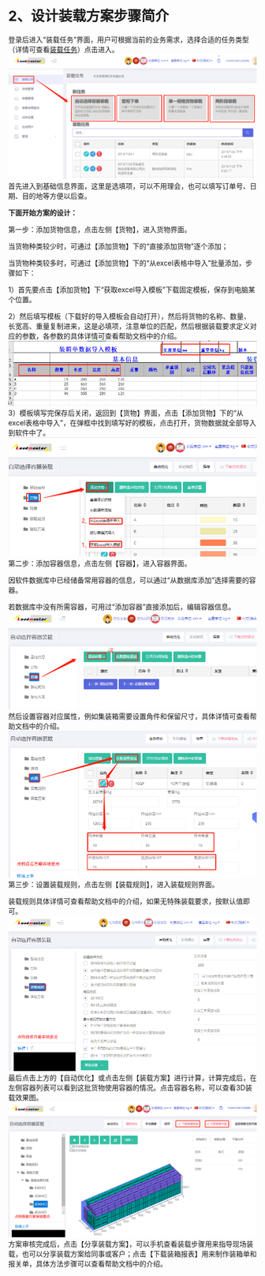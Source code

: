 # 2、设计装载方案步骤简介

登录后进入“装载任务”界面，用户可根据当前的业务需求，选择合适的任务类型（详情可查看[装载任务](https://doc.zhuangxiang.com/page/Load%20Mission.html)）点击进入。![](../.gitbook/assets/5A.png)首先进入到基础信息界面，这里是选填项，可以不用理会，也可以填写订单号、日期、目的地等方便以后查。

**下面开始方案的设计：**

第一步：添加货物信息，点击左侧【货物】，进入货物界面。

当货物种类较少时，可通过【添加货物】下的“直接添加货物”逐个添加；

当货物种类较多时，可通过【添加货物】下的“从excel表格中导入”批量添加，步骤如下：

1）首先要点击【添加货物】下“获取excel导入模板”下载固定模板，保存到电脑某个位置。

2）然后填写模板（下载好的导入模板会自动打开），然后将货物的名称、数量、长宽高、重量复制进来，这是必填项，注意单位的匹配，然后根据装载要求定义对应的参数，各参数的具体详情可查看帮助文档中的介绍。![](../.gitbook/assets/7A.png)3）模板填写完保存后关闭，返回到【货物】界面，点击【添加货物】下的“从excel表格中导入”，在弹框中找到填写好的模板，点击打开，货物数据就全部导入到软件中了。![](../.gitbook/assets/8A.png)第二步：添加容器信息，点击左侧【容器】，进入容器界面。

因软件数据库中已经储备常用容器的信息，可以通过“从数据库添加”选择需要的容器。

若数据库中没有所需容器，可用过“添加容器”直接添加后，编辑容器信息。![](../.gitbook/assets/9A.png)然后设置容器对应属性，例如集装箱需要设置角件和保留尺寸，具体详情可查看帮助文档中的介绍。![](../.gitbook/assets/10A.png)第三步：设置装载规则，点击左侧【装载规则】，进入装载规则界面。

装载规则具体详情可查看帮助文档中的介绍，如果无特殊装载要求，按默认值即可。![](../.gitbook/assets/10B.png)最后点击上方的【自动优化】或点击左侧【装载方案】进行计算，计算完成后，在左侧容器列表可以看到这批货物使用容器的情况。点击容器名称，可以查看3D装载效果图。![](../.gitbook/assets/11Aa.png)方案审核完成后，点击【分享装载方案】，可以手机查看装载步骤用来指导现场装载，也可以分享装载方案给同事或客户；点击【下载装箱报表】用来制作装箱单和报关单，具体方法步骤可以查看帮助文档中的介绍。

